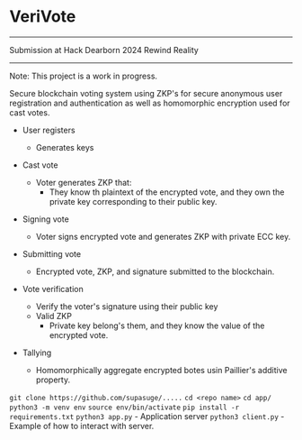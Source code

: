 # VeriVote

***
Submission at Hack Dearborn 2024 Rewind Reality
***

Note: This project is a work in progress.

Secure blockchain voting system using ZKP's for secure anonymous user registration and authentication as well as homomorphic encryption used for cast votes.


- User registers
    - Generates keys

- Cast vote
    - Voter generates ZKP that:
        - They know th plaintext of the encrypted vote, and they own the private key corresponding to their public key. 
- Signing vote
    - Voter signs encrypted vote and generates ZKP with private ECC key.

- Submitting vote
    - Encrypted vote, ZKP, and signature submitted to the blockchain.


- Vote verification
    - Verify the voter's signature using their public key
    - Valid ZKP
        - Private key belong's them, and they know the value of the encrypted vote.

- Tallying
    - Homomorphically aggregate encrypted botes usin Paillier's additive property.



`git clone https://github.com/supasuge/.....`
`cd <repo name>`
`cd app/`
`python3 -m venv env`
`source env/bin/activate`
`pip install -r requirements.txt`
`python3 app.py` - Application server
`python3 client.py` - Example of how to interact with server.
